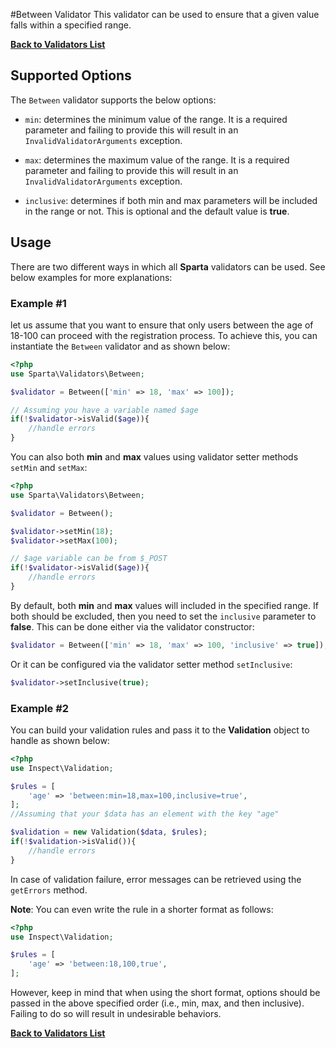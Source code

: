 #Between Validator 
This validator can be used to ensure that a given value falls within a specified range. 

[**Back to Validators List**](./reference.md#validators-list)

## Supported Options
The `Between` validator supports the below options:

* `min`: determines the minimum value of the range. It is a required parameter and failing to provide this will result in an `InvalidValidatorArguments` exception.

* `max`: determines the maximum value of the range. It is a required parameter and failing to provide this will result in an `InvalidValidatorArguments` exception.

* `inclusive`: determines if both min and max parameters will be included in the range or not. This is optional and the default value is __true__.


## Usage
There are two different ways in which all __Sparta__ validators can be used. See below examples for more explanations:

### Example #1
let us assume that you want to ensure that only users between the age of 18-100 can proceed with the registration process. To achieve this, you can instantiate the `Between` validator and as shown below:

```php
<?php
use Sparta\Validators\Between;

$validator = Between(['min' => 18, 'max' => 100]);

// Assuming you have a variable named $age
if(!$validator->isValid($age)){ 
	//handle errors
}
```
You can also both __min__ and __max__ values using validator setter methods `setMin` and `setMax`:
 
```php
<?php
use Sparta\Validators\Between;

$validator = Between();

$validator->setMin(18);
$validator->setMax(100);

// $age variable can be from $_POST
if(!$validator->isValid($age)){ 
	//handle errors
}
```

By default, both __min__ and __max__ values will included in the specified range. If both should be excluded, then you need to set the `inclusive` parameter to __false__. This can be done either via the validator constructor:

```php
$validator = Between(['min' => 18, 'max' => 100, 'inclusive' => true]);
```

Or it can be configured via the validator setter method `setInclusive`:

```php
$validator->setInclusive(true);
```

### Example #2
You can build your validation rules and pass it to the __Validation__ object to handle as shown below:

```php
<?php
use Inspect\Validation;

$rules = [
	'age' => 'between:min=18,max=100,inclusive=true',
];
//Assuming that your $data has an element with the key "age"

$validation = new Validation($data, $rules);
if(!$validation->isValid()){
	//handle errors
}
```
In case of validation failure, error messages can be retrieved using the `getErrors` method.

__Note__: You can even write the rule in a shorter format as follows:

```php
<?php
use Inspect\Validation;

$rules = [
	'age' => 'between:18,100,true',
];

```

However, keep in mind that when using the short format, options should be passed in the above specified order (i.e., min, max, and then inclusive). Failing to do so will result in undesirable behaviors.


[**Back to Validators List**](./reference.md#validators-list)
